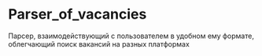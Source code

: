 # Parser_of_vacancies
Парсер, взаимодействующий с пользователем в удобном ему формате, облегчающий поиск вакансий на разных платформах
